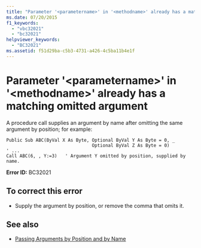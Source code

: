 ```yaml
---
title: "Parameter '<parametername>' in '<methodname>' already has a matching omitted argument"
ms.date: 07/20/2015
f1_keywords: 
  - "vbc32021"
  - "bc32021"
helpviewer_keywords: 
  - "BC32021"
ms.assetid: f51d29ba-c5b3-4731-a426-4c5ba11b4e1f
---
```

# Parameter '\<parametername>' in '\<methodname>' already has a matching omitted argument
A procedure call supplies an argument by name after omitting the same argument by position; for example:  
  
```  
Public Sub ABC(ByVal X As Byte, Optional ByVal Y As Byte = 0, _  
                                Optional ByVal Z As Byte = 0)  
' ...  
Call ABC(6, , Y:=3)   ' Argument Y omitted by position, supplied by name.  
```  
  
 **Error ID:** BC32021  
  
## To correct this error  
  
- Supply the argument by position, or remove the comma that omits it.  
  
## See also

- [Passing Arguments by Position and by Name](../../visual-basic/programming-guide/language-features/procedures/passing-arguments-by-position-and-by-name.md)

